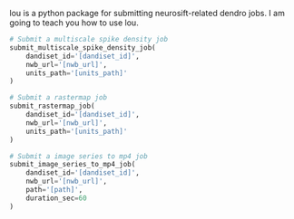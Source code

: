 lou is a python package for submitting neurosift-related dendro jobs. I am going to teach you how to use lou.

```python
# Submit a multiscale spike density job
submit_multiscale_spike_density_job(
    dandiset_id='[dandiset_id]',
    nwb_url='[nwb_url]',
    units_path='[units_path]'
)

# Submit a rastermap job
submit_rastermap_job(
    dandiset_id='[dandiset_id]',
    nwb_url='[nwb_url]',
    units_path='[units_path]'
)

# Submit a image series to mp4 job
submit_image_series_to_mp4_job(
    dandiset_id='[dandiset_id]',
    nwb_url='[nwb_url]',
    path='[path]',
    duration_sec=60
)
```
